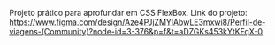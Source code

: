 Projeto prático para aprofundar em CSS FlexBox.
Link do projeto: https://www.figma.com/design/Aze4PJjZMYlAbwLE3mxwi8/Perfil-de-viagens-(Community)?node-id=3-376&p=f&t=aDZGKs453kYtKFqX-0
